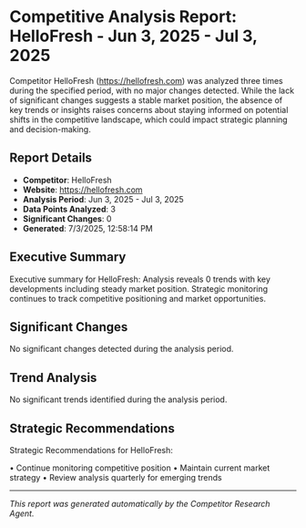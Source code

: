 # Competitive Analysis Report: HelloFresh - Jun 3, 2025 - Jul 3, 2025

Competitor HelloFresh (https://hellofresh.com) was analyzed three times during the specified period, with no major changes detected. While the lack of significant changes suggests a stable market position, the absence of key trends or insights raises concerns about staying informed on potential shifts in the competitive landscape, which could impact strategic planning and decision-making.

## Report Details

- **Competitor**: HelloFresh
- **Website**: https://hellofresh.com
- **Analysis Period**: Jun 3, 2025 - Jul 3, 2025
- **Data Points Analyzed**: 3
- **Significant Changes**: 0
- **Generated**: 7/3/2025, 12:58:14 PM

## Executive Summary

Executive summary for HelloFresh: Analysis reveals 0 trends with key developments including steady market position. Strategic monitoring continues to track competitive positioning and market opportunities.

## Significant Changes

No significant changes detected during the analysis period.

## Trend Analysis

No significant trends identified during the analysis period.

## Strategic Recommendations

Strategic Recommendations for HelloFresh:

• Continue monitoring competitive position
• Maintain current market strategy
• Review analysis quarterly for emerging trends

---

*This report was generated automatically by the Competitor Research Agent.*
